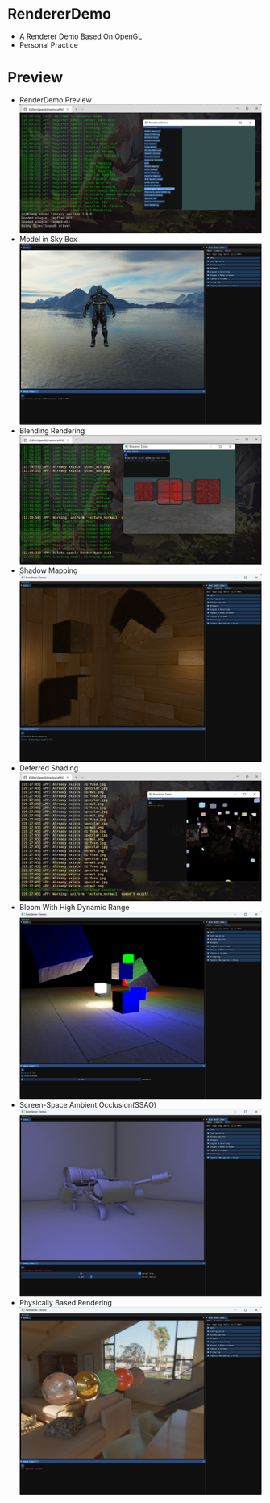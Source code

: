 # RendererDemo
- A Renderer Demo Based On OpenGL
- Personal Practice
# Preview
- RenderDemo Preview
![Interface Display](./Preview/RenderDemoPreviewRe.png)
- Model in Sky Box
![Rendering Imported Model](./Preview/NanoSuitInSkyBoxDocking.png)
- Blending Rendering
![Blending Rendering](./Preview/BlendingRender.png)
- Shadow Mapping
![ShadowMapping](./Preview/ShadowMappingDocking.png)
- Deferred Shading
![DeferredShading](./Preview/DeferredShading.png)
- Bloom With High Dynamic Range
![BloomWithHDR](./Preview/BloomWithHDRDocking.png)
- Screen-Space Ambient Occlusion(SSAO)
![SSAO](./Preview/SSAODocking.png)
- Physically Based Rendering
![PBR](./Preview/PBRDocking.png)